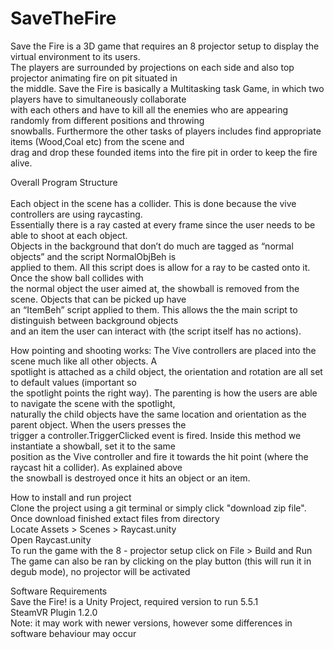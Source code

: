 # SaveTheFire

Save the Fire is a 3D game that requires an 8 projector setup to display the virtual environment to its users. <br />
The players are surrounded by projections on each side and also top projector animating fire on pit situated in <br />
the middle. Save the Fire is basically a Multitasking task Game, in which two players have to simultaneously collaborate <br />
with each others and have to  kill all the enemies who are appearing randomly from different positions and  throwing <br />
snowballs. Furthermore the other tasks of players includes find appropriate items (Wood,Coal etc) from the scene and <br />
drag and drop these founded items into the fire pit in order to keep the fire alive.  <br />


Overall Program Structure <br />
<br />
Each object in the scene has a collider. This is done because the vive controllers are using raycasting. <br />
Essentially there is a ray casted at every frame since the user needs to be able to shoot at each object. <br />
Objects in the background that don’t do much are tagged as “normal objects” and the script NormalObjBeh is <br />
applied to them. All this script does is allow for a ray to be casted onto it. Once the show ball collides with <br />
the normal object the user aimed at, the showball is removed from the scene. Objects that can be picked up have <br />
an “ItemBeh” script applied to them. This allows the the main script to distinguish between background objects <br />
and an item the user can interact with (the script itself has no actions). <br />

How pointing and shooting works: The Vive controllers are placed into the scene much like all other objects. A <br />
spotlight is attached as a child object, the orientation and rotation are all set to default values (important so <br />
the spotlight points the right way). The parenting is how the users are able to navigate the scene with the spotlight, <br />
naturally the child objects have the same location and orientation as the parent object. When the users presses the <br />
trigger a  controller.TriggerClicked event is fired. Inside this method we instantiate a showball, set it to the same <br />
position as the Vive controller and fire it towards the hit point (where the raycast hit a collider). As explained above <br />
the snowball is destroyed once it hits an object or an item. <br />


How to install and run project <br />
Clone the project using a git terminal or simply click "download zip file". <br />
Once download finished extact files from directory <br />
Locate Assets > Scenes > Raycast.unity <br />
Open Raycast.unity <br />
To run the game with the 8 - projector setup click on File > Build and Run <br />
The game can also be ran by clicking on the play button (this will run it in degub mode), no projector will be activated <br />

Software Requirements <br />
Save the Fire! is a Unity Project, required version to run 5.5.1 <br />
SteamVR Plugin 1.2.0 <br />
Note: it may work with newer versions, however some differences in software behaviour may occur
